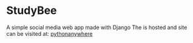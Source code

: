 # StudyBee
A simple social media web app made with Django
The is hosted and site can be visited at: [pythonanywhere](http://kappascute37.pythonanywhere.com/)
